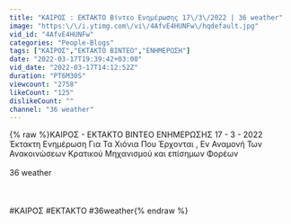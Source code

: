 ```yaml
---
title: "ΚΑΙΡΟΣ : ΕΚΤΑΚΤΟ Βίντεο Ενημέρωσης 17\/3\/2022 | 36 weather"
image: "https:\/\/i.ytimg.com\/vi\/4AfvE4HUNFw\/hqdefault.jpg"
vid_id: "4AfvE4HUNFw"
categories: "People-Blogs"
tags: ["ΚΑΙΡΟΣ","ΕΚΤΑΚΤΟ ΒΙΝΤΕΟ","ΕΝΗΜΕΡΩΣΗ"]
date: "2022-03-17T19:39:42+03:00"
vid_date: "2022-03-17T14:12:52Z"
duration: "PT6M30S"
viewcount: "2758"
likeCount: "125"
dislikeCount: ""
channel: "36 weather"
---
```

{% raw %}ΚΑΙΡΟΣ - ΕΚΤΑΚΤΟ ΒΙΝΤΕΟ ΕΝΗΜΕΡΩΣΗΣ 17 - 3 - 2022<br />Έκτακτη Ενημέρωση Για Τα Χιόνια Που Έρχονται , Εν Αναμονή Των Ανακοινώσεων Κρατικού Μηχανισμού και επίσημων Φορέων<br /><br />36 weather<br /><br /><br /><br />#ΚΑΙΡΟΣ #ΕΚΤΑΚΤΟ #36weather{% endraw %}
